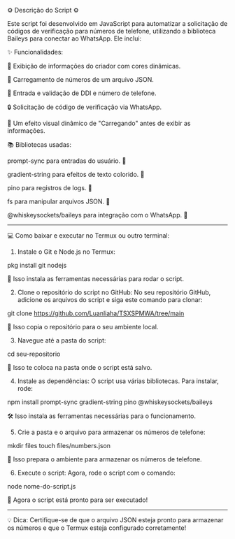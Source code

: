 ⚙️ Descrição do Script ⚙️

Este script foi desenvolvido em JavaScript para automatizar a solicitação de códigos de verificação para números de telefone, utilizando a biblioteca Baileys para conectar ao WhatsApp. Ele inclui:

✨ Funcionalidades:

🎨 Exibição de informações do criador com cores dinâmicas.

📂 Carregamento de números de um arquivo JSON.

📱 Entrada e validação de DDI e número de telefone.

🔒 Solicitação de código de verificação via WhatsApp.

💫 Um efeito visual dinâmico de "Carregando" antes de exibir as informações.


📚 Bibliotecas usadas:

prompt-sync para entradas do usuário. 💬

gradient-string para efeitos de texto colorido. 🌈

pino para registros de logs. 📜

fs para manipular arquivos JSON. 📂

@whiskeysockets/baileys para integração com o WhatsApp. 🤖



---

💻 Como baixar e executar no Termux ou outro terminal:

1. Instale o Git e Node.js no Termux:

pkg install git nodejs

🔧 Isso instala as ferramentas necessárias para rodar o script.


2. Clone o repositório do script no GitHub: No seu repositório GitHub, adicione os arquivos do script e siga este comando para clonar:

git clone https://github.com/Luanliaha/TSXSPMWA/tree/main

📂 Isso copia o repositório para o seu ambiente local.


3. Navegue até a pasta do script:

cd seu-repositorio

📁 Isso te coloca na pasta onde o script está salvo.


4. Instale as dependências: O script usa várias bibliotecas. Para instalar, rode:

npm install prompt-sync gradient-string pino @whiskeysockets/baileys

🛠️ Isso instala as ferramentas necessárias para o funcionamento.


5. Crie a pasta e o arquivo para armazenar os números de telefone:

mkdir files
touch files/numbers.json

📝 Isso prepara o ambiente para armazenar os números de telefone.


6. Execute o script: Agora, rode o script com o comando:

node nome-do-script.js

🚀 Agora o script está pronto para ser executado!




---

💡 Dica: Certifique-se de que o arquivo JSON esteja pronto para armazenar os números e que o Termux esteja configurado corretamente!

